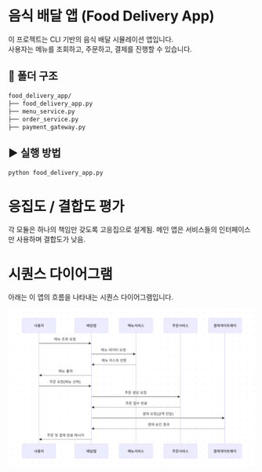 # 음식 배달 앱 (Food Delivery App)

이 프로젝트는 CLI 기반의 음식 배달 시뮬레이션 앱입니다.  
사용자는 메뉴를 조회하고, 주문하고, 결제를 진행할 수 있습니다.

## 📁 폴더 구조

```
food_delivery_app/
├── food_delivery_app.py
├── menu_service.py
├── order_service.py
├── payment_gateway.py
```

## ▶ 실행 방법

```bash
python food_delivery_app.py
```

# 응집도 / 결합도 평가 

각 모듈은 하나의 책임만 갖도록 고응집으로 설계됨.
메인 앱은 서비스들의 인터페이스만 사용하며 결합도가 낮음.

# 시퀀스 다이어그램

아래는 이 앱의 흐름을 나타내는 시퀀스 다이어그램입니다.

![시퀀스 다이어그램](diagram.png)
